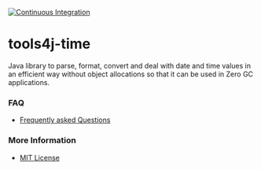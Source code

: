 [![Continuous Integration](https://github.com/tools4j/time/workflows/Continuous%20Integration/badge.svg)](https://github.com/tools4j/time/actions?query=workflow%3A%22Continuous+Integration%22)

# tools4j-time
Java library to parse, format, convert and deal with date and time values in an efficient way without object allocations 
so that it can be used in Zero GC applications.
### FAQ
* [Frequently asked Questions](https://github.com/tools4j/time/issues?q=label:question)

### More Information
* [MIT License](https://github.com/tools4j/time/blob/master/LICENSE)
